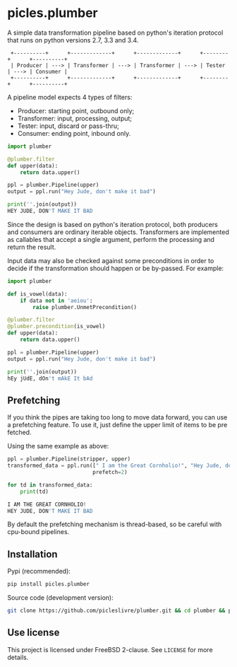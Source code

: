 # picles.plumber

A simple data transformation pipeline based on python's iteration protocol that
runs on python versions 2.7, 3.3 and 3.4.


```
 +----------+      +-------------+      +-------------+      +--------+      +----------+
 | Producer | ---> | Transformer | ---> | Transformer | ---> | Tester | ---> | Consumer |
 +----------+      +-------------+      +-------------+      +--------+      +----------+
```


A pipeline model expects 4 types of filters:

* Producer: starting point, outbound only;
* Transformer: input, processing, output;
* Tester: input, discard or pass-thru;
* Consumer: ending point, inbound only.


```python
import plumber

@plumber.filter
def upper(data):
    return data.upper()

ppl = plumber.Pipeline(upper)
output = ppl.run("Hey Jude, don't make it bad")

print(''.join(output))
HEY JUDE, DON'T MAKE IT BAD
```


Since the design is based on python's iteration protocol, both producers and 
consumers are ordinary iterable objects. Transformers are implemented as 
callables that accept a single argument, perform the processing and return the 
result. 

Input data may also be checked against some preconditions in order to decide 
if the transformation should happen or be by-passed. For example:


```python
import plumber

def is_vowel(data):
    if data not in 'aeiou':
        raise plumber.UnmetPrecondition()

@plumber.filter
@plumber.precondition(is_vowel)
def upper(data):
    return data.upper()

ppl = plumber.Pipeline(upper)
output = ppl.run("Hey Jude, don't make it bad")

print(''.join(output))
hEy jUdE, dOn't mAkE It bAd
```


## Prefetching

If you think the pipes are taking too long to move data forward, 
you can use a prefetching feature. To use it, just define the upper 
limit of items to be pre fetched.

Using the same example as above:


```python
ppl = plumber.Pipeline(stripper, upper)
transformed_data = ppl.run([" I am the Great Cornholio!", "Hey Jude, don't make it bad "], 
                           prefetch=2)

for td in transformed_data:
    print(td)

I AM THE GREAT CORNHOLIO!
HEY JUDE, DON'T MAKE IT BAD
```

By default the prefetching mechanism is thread-based, so be careful with cpu-bound
pipelines.


## Installation

Pypi (recommended):

```bash
pip install picles.plumber
```

Source code (development version):

```bash
git clone https://github.com/picleslivre/plumber.git && cd plumber && python setup.py install
```


## Use license

This project is licensed under FreeBSD 2-clause. See `LICENSE` for more details.

